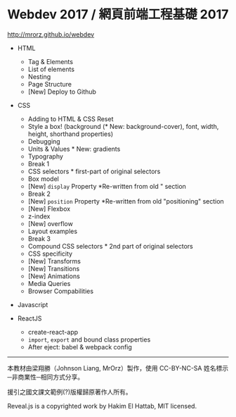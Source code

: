 Webdev 2017 / 網頁前端工程基礎 2017
======

http://mrorz.github.io/webdev

* HTML
  - Tag & Elements
  - List of elements
  - Nesting
  - Page Structure
  - [New] Deploy to Github

* CSS
  - Adding to HTML & CSS Reset
  - Style a box! (background (* New: background-cover), font, width, height, shorthand properties)
  - Debugging
  - Units & Values * New: gradients
  - Typography
  - Break 1
  - CSS selectors * first-part of original selectors
  - Box model
  - [New] `display` Property *Re-written from old " section
  - Break 2
  - [New] `position` Property *Re-written from old "positioning" section
  - [New] Flexbox
  - z-index
  - [New] overflow
  - Layout examples
  - Break 3
  - Compound CSS selectors * 2nd part of original selectors
  - CSS specificity
  - [New] Transforms
  - [New] Transitions
  - [New] Animations
  - Media Queries
  - Browser Compabilities

* Javascript


* ReactJS
  - create-react-app
  - `import`, `export` and bound class properties
  - After eject: babel & webpack config

---

本教材由梁翔勝（Johnson Liang, MrOrz）製作，使用 CC-BY-NC-SA 姓名標示─非商業性─相同方式分享。

援引之國文課文範例(?)版權歸原著作人所有。

Reveal.js is a copyrighted work by Hakim El Hattab, MIT licensed.

